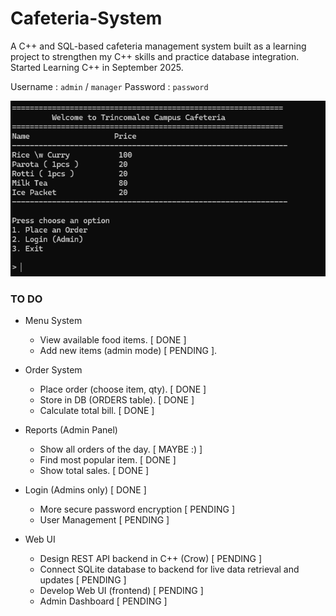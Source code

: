 # Cafeteria-System

A C++ and SQL-based cafeteria management system built as a learning project to strengthen my C++ skills and practice database integration.
Started Learning C++ in September 2025.

Username : `admin` / `manager`
Password : `password`

![](./Imgs/Initial_stage.png)

### TO DO
- Menu System 
   - View available food items. [ DONE ]
   - Add new items (admin mode) [ PENDING ].

- Order System

  - Place order (choose item, qty). [ DONE ]
  - Store in DB (ORDERS table). [ DONE ]
  - Calculate total bill. [ DONE ]

- Reports (Admin Panel)

  - Show all orders of the day. [ MAYBE :) ]
  - Find most popular item. [ DONE ]
  - Show total sales. [ DONE ]
- Login (Admins only) [ DONE ]
  - More secure password encryption [ PENDING ] 
  - User Management [ PENDING ]
  
- Web UI
  - Design REST API backend in C++ (Crow) [ PENDING ]
  - Connect SQLite database to backend for live data retrieval and updates [ PENDING ]
  - Develop Web UI (frontend) [ PENDING ]
  - Admin Dashboard [ PENDING ]

<!--
  
  DB Structure 
    - Menu items
    - Users
    - Orders
    - Reports
  
  >